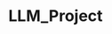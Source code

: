 # LLM_Project
<!-- # Importing torch -->
<!-- checking randint with torch.randint -->

<!-- Tensor with torch.tensor -->
<!--  getting the matrix of zeros of 2 rows and 3 columns -->